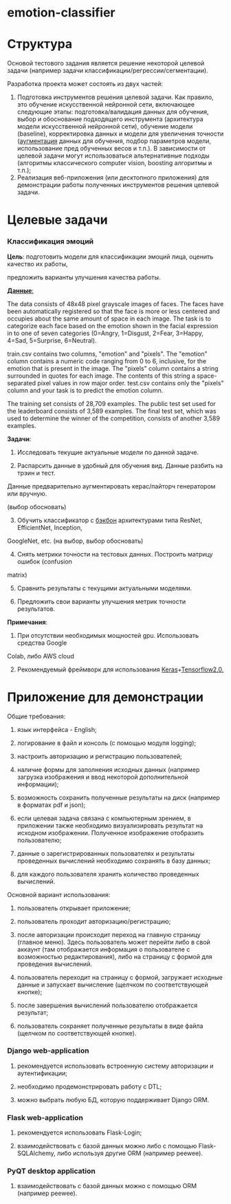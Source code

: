 # emotion-classifier

# Структура
Основой тестового задания является решение некоторой целевой задачи (например задачи классификации/регрессии/сегментации).

Разработка проекта может состоять из двух частей:

1) Подготовка инструментов решения целевой задачи. Как правило, это обучение искусственной нейронной сети, включающее следующие этапы: подготовка/валидация данных для обучения, выбор и обоснование подходящего инструмента (архитектура модели искусственной нейронной сети), обучение модели (baseline), корректировка данных и модели для увеличения точности ([аугментация](https://neerc.ifmo.ru/wiki/index.php?title=%D0%9F%D1%80%D0%B0%D0%BA%D1%82%D0%B8%D0%BA%D0%B8_%D1%80%D0%B5%D0%B0%D0%BB%D0%B8%D0%B7%D0%B0%D1%86%D0%B8%D0%B8_%D0%BD%D0%B5%D0%B9%D1%80%D0%BE%D0%BD%D0%BD%D1%8B%D1%85_%D1%81%D0%B5%D1%82%D0%B5%D0%B9#:~:text=%D0%90%D1%83%D0%B3%D0%BC%D0%B5%D0%BD%D1%82%D0%B0%D1%86%D0%B8%D1%8F%20%D0%B4%D0%B0%D0%BD%D0%BD%D1%8B%D1%85%20\(%D0%B0%D0%BD%D0%B3%D0%BB.,%D0%B7%D0%B0%D0%B4%D0%B0%D1%87%2C%20%D1%81%D0%B2%D1%8F%D0%B7%D0%B0%D0%BD%D0%BD%D1%8B%D1%85%20%D1%81%20%D0%BE%D0%B1%D1%80%D0%B0%D0%B1%D0%BE%D1%82%D0%BA%D0%BE%D0%B9%20%D0%B8%D0%B7%D0%BE%D0%B1%D1%80%D0%B0%D0%B6%D0%B5%D0%BD%D0%B8%D0%B9.) данных для обучения, подбор параметров модели, использование пред обученных весов и т.п.). В зависимости от целевой задачи могут использоваться альтернативные подходы (алгоритмы классического computer vision, boosting алгоритмы и т.п.);
2) Реализация веб-приложения (или десктопного приложения) для демонстрации работы полученных инструментов решения целевой задачи.
# Целевые задачи
### Классификация эмоций
**Цель**: подготовить модели для классификации эмоций лица, оценить качество их работы,

предложить варианты улучшения качества работы.

[**Данные**:](https://drive.google.com/file/d/1b_IdRm6pp0WmsofaG3dLGPrF08vRseu2/view?usp=sharing)

The data consists of 48x48 pixel grayscale images of faces. The faces have been automatically registered so that the face is more or less centered and occupies about the same amount of space in each image. The task is to categorize each face based on the emotion shown in the facial expression in to one of seven categories (0=Angry, 1=Disgust, 2=Fear, 3=Happy, 4=Sad, 5=Surprise, 6=Neutral).

train.csv contains two columns, "emotion" and "pixels". The "emotion" column contains a numeric code ranging from 0 to 6, inclusive, for the emotion that is present in the image. The "pixels" column contains a string surrounded in quotes for each image. The contents of this string a space-separated pixel values in row major order. test.csv contains only the "pixels" column and your task is to predict the emotion column.

The training set consists of 28,709 examples. The public test set used for the leaderboard consists of 3,589 examples. The final test set, which was used to determine the winner of the competition, consists of another 3,589 examples.


**Задачи**:

1. Исследовать текущие актуальные модели по данной задаче.

2. Распарсить данные в удобный для обучения вид. Данные разбить на трэин и тест.

Данные предварительно аугментировать керас/пайторч генератором или вручную.

(выбор обосновать)

3. Обучить классификатор с [бэкбон](https://habr.com/ru/post/510560/#:~:text=Backbone%20%E2%80%93%20%D0%BE%D1%81%D0%BD%D0%BE%D0%B2%D0%BD%D0%B0%D1%8F%20\(%D0%B1%D0%B0%D0%B7%D0%BE%D0%B2%D0%B0%D1%8F\)%20%D1%81%D0%B5%D1%82%D1%8C%2C%20%D1%81%D0%BB%D1%83%D0%B6%D0%B0%D1%89%D0%B0%D1%8F%20%D0%B4%D0%BB%D1%8F%20%D0%B8%D0%B7%D0%B2%D0%BB%D0%B5%D1%87%D0%B5%D0%BD%D0%B8%D1%8F%20%D0%BF%D1%80%D0%B8%D0%B7%D0%BD%D0%B0%D0%BA%D0%BE%D0%B2%20%D0%B8%D0%B7%20%D0%BF%D0%BE%D1%81%D1%82%D1%83%D0%BF%D0%B0%D1%8E%D1%89%D0%B5%D0%B3%D0%BE%20%D0%BD%D0%B0%20%D0%B2%D1%85%D0%BE%D0%B4%20%D0%B8%D0%B7%D0%BE%D0%B1%D1%80%D0%B0%D0%B6%D0%B5%D0%BD%D0%B8%D1%8F.%20%D0%94%D0%B0%D0%BD%D0%BD%D0%B0%D1%8F%20%D1%87%D0%B0%D1%81%D1%82%D1%8C%20%D1%81%D0%B5%D1%82%D0%B8%20%D1%8F%D0%B2%D0%BB%D1%8F%D0%B5%D1%82%D1%81%D1%8F%20%D0%B2%D0%B0%D1%80%D0%B8%D0%B0%D1%82%D0%B8%D0%B2%D0%BD%D0%BE%D0%B9%20%D0%B8%20%D0%B2%20%D0%B5%D1%91%20%D0%BE%D1%81%D0%BD%D0%BE%D0%B2%D1%83%20%D0%BC%D0%BE%D0%B3%D1%83%D1%82%20%D0%B2%D1%85%D0%BE%D0%B4%D0%B8%D1%82%D1%8C%20%D0%BA%D0%BB%D0%B0%D1%81%D1%81%D0%B8%D1%84%D0%B8%D0%BA%D0%B0%D1%86%D0%B8%D0%BE%D0%BD%D0%BD%D1%8B%D0%B5%20%D0%BD%D0%B5%D0%B9%D1%80%D0%BE%D1%81%D0%B5%D1%82%D0%B8%2C%20%D1%82%D0%B0%D0%BA%D0%B8%D0%B5%20%D0%BA%D0%B0%D0%BA%20ResNet%2C%20VGG%2C%20EfficientNet%20%D0%B8%20%D0%B4%D1%80%D1%83%D0%B3%D0%B8%D0%B5%3B) архитектурами типа ResNet, EfficientNet, Inception,

GoogleNet, etc. (на выбор, выбор обосновать)

4. Снять метрики точности на тестовых данных. Построить матрицу ошибок (confusion

matrix)

5. Сравнить результаты с текущими актуальными моделями.

6. Предложить свои варианты улучшения метрик точности результатов.

**Примечания**:

1. При отсутствии необходимых мощностей gpu. Использовать средства Google

Colab, либо AWS cloud

2. Рекомендуемый фреймворк для использования [Keras](https://keras.io/)+[Tensorflow2.0.](https://www.tensorflow.org/tutorials/quickstart/beginner)

# Приложение для демонстрации
Общие требования:

1) язык интерфейса - English;

2) логирование в файл и консоль (с помощью модуля logging);

3) настроить авторизацию и регистрацию пользователей;

4) наличие формы для заполнения исходных данных (например загрузка изображения и ввод некоторой дополнительной информации);

5) возможность сохранить полученные результаты на диск (например в форматах pdf и json);

6) если целевая задача связана с компьютерным зрением, в приложении также необходимо визуализировать результат на исходном изображении. Полученное изображение отобразить пользователю;

7) данные о зарегистрированных пользователях и результаты проведенных вычислений необходимо сохранять в базу данных;

8) для каждого пользователя хранить количество проведенных вычислений.

Основной вариант использования:

1) пользователь открывает приложение;

2) пользователь проходит авторизацию/регистрацию;

3) после авторизации происходит переход на главную страницу (главное меню). Здесь пользователь может перейти либо в свой аккаунт (там отображается информация о пользователе с возможностью редактирования), либо на страницу с формой для проведения вычислений.

4) пользователь переходит на страницу с формой, загружает исходные данные и запускает вычисление (щелчком по соответствующей кнопке);

5) после завершения вычислений пользователю отображается результат;

6) пользователь сохраняет полученные результаты в виде файла (щелчком по соответствующей кнопке).
### Django web-application
1) рекомендуется использовать встроенную систему авторизации и аутентификации;

2) необходимо продемонстрировать работу с DTL;

3) можно выбрать любую БД, которую поддерживает Django ORM.
### Flask web-application
1) рекомендуется использовать Flask-Login;

2) взаимодействовать с базой данных можно либо с помощью Flask-SQLAlchemy, либо используя другие ORM (например peewee).
### PyQT desktop application
1) взаимодействовать с базой данных можно с помощью ORM (например peewee).

